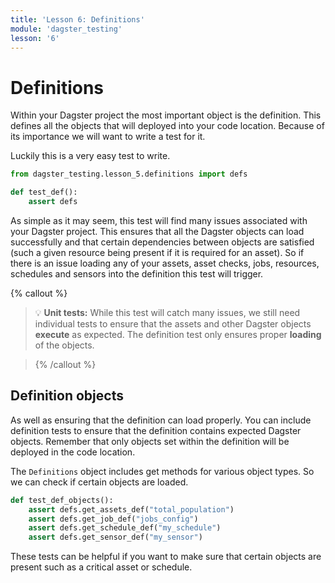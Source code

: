 ```yaml
---
title: 'Lesson 6: Definitions'
module: 'dagster_testing'
lesson: '6'
---
```


# Definitions

Within your Dagster project the most important object is the definition. This defines all the objects that will deployed into your code location. Because of its importance we will want to write a test for it.

Luckily this is a very easy test to write.

```python
from dagster_testing.lesson_5.definitions import defs

def test_def():
    assert defs
```

As simple as it may seem, this test will find many issues associated with your Dagster project. This ensures that all the Dagster objects can load successfully and that certain dependencies between objects are satisfied (such a given resource being present if it is required for an asset). So if there is an issue loading any of your assets, asset checks, jobs, resources, schedules and sensors into the definition this test will trigger.

{% callout %}

> 💡 **Unit tests:** While this test will catch many issues, we still need individual tests to ensure that the assets and other Dagster objects __execute__ as expected. The definition test only ensures proper __loading__ of the objects.

> {% /callout %}

## Definition objects

As well as ensuring that the definition can load properly. You can include definition tests to ensure that the definition contains expected Dagster objects. Remember that only objects set within the definition will be deployed in the code location.

The `Definitions` object includes get methods for various object types. So we can check if certain objects are loaded.

```python
def test_def_objects():
    assert defs.get_assets_def("total_population")
    assert defs.get_job_def("jobs_config")
    assert defs.get_schedule_def("my_schedule")
    assert defs.get_sensor_def("my_sensor")
```

These tests can be helpful if you want to make sure that certain objects are present such as a critical asset or schedule.